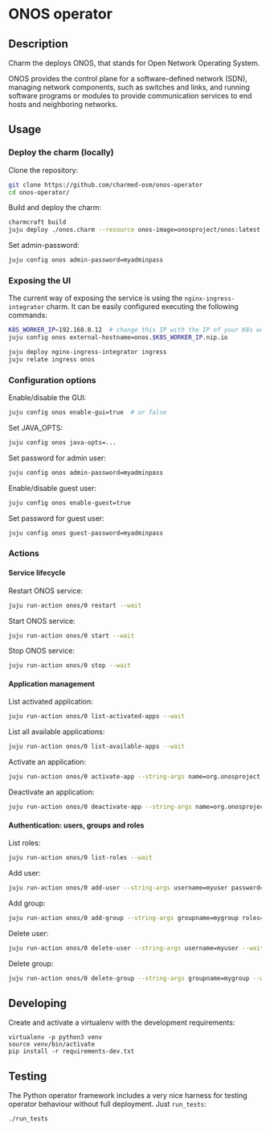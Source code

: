 # ONOS operator

## Description

Charm the deploys ONOS, that stands for Open Network Operating System.

ONOS provides the control plane for a software-defined network (SDN), managing network components, such as switches and links, and running software programs or modules to provide communication services to end hosts and neighboring networks.

## Usage

### Deploy the charm (locally)

Clone the repository:

```bash
git clone https://github.com/charmed-osm/onos-operator
cd onos-operator/
```

Build and deploy the charm:

```bash
charmcraft build
juju deploy ./onos.charm --resource onos-image=onosproject/onos:latest
```

Set admin-password:

```bash
juju config onos admin-password=myadminpass
```

### Exposing the UI

The current way of exposing the service is using the `nginx-ingress-integrator` charm. It can be easily configured executing the following commands:

```bash
K8S_WORKER_IP=192.168.0.12  # change this IP with the IP of your K8s worker
juju config onos external-hostname=onos.$K8S_WORKER_IP.nip.io

juju deploy nginx-ingress-integrator ingress
juju relate ingress onos
```

### Configuration options

Enable/disable the GUI:

```bash
juju config onos enable-gui=true  # or false
```

Set JAVA_OPTS:

```bash
juju config onos java-opts=...
```

Set password for admin user:

```bash
juju config onos admin-password=myadminpass
```

Enable/disable guest user:

```bash
juju config onos enable-guest=true
```

Set password for guest user:

```bash
juju config onos guest-password=myadminpass
```

### Actions

#### Service lifecycle

Restart ONOS service:

```bash
juju run-action onos/0 restart --wait
```

Start ONOS service:

```bash
juju run-action onos/0 start --wait
```

Stop ONOS service:

```bash
juju run-action onos/0 stop --wait
```

#### Application management

List activated application:

```bash
juju run-action onos/0 list-activated-apps --wait
```

List all available applications:

```bash
juju run-action onos/0 list-available-apps --wait
```

Activate an application:

```bash
juju run-action onos/0 activate-app --string-args name=org.onosproject.acl --wait
```

Deactivate an application:

```bash
juju run-action onos/0 deactivate-app --string-args name=org.onosproject.acl --wait
```

#### Authenticatìon: users, groups and roles

List roles:

```bash
juju run-action onos/0 list-roles --wait
```

Add user:

```bash
juju run-action onos/0 add-user --string-args username=myuser password=mypass group=admingroup --wait
```

Add group:

```bash
juju run-action onos/0 add-group --string-args groupname=mygroup roles=group,admin,manager,viewer --wait
```

Delete user:

```bash
juju run-action onos/0 delete-user --string-args username=myuser --wait
```

Delete group:

```bash
juju run-action onos/0 delete-group --string-args groupname=mygroup --wait
```

## Developing

Create and activate a virtualenv with the development requirements:

    virtualenv -p python3 venv
    source venv/bin/activate
    pip install -r requirements-dev.txt

## Testing

The Python operator framework includes a very nice harness for testing
operator behaviour without full deployment. Just `run_tests`:

    ./run_tests
